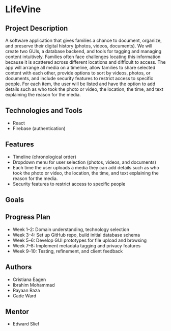 # LifeVine

## Project Description
A software application that gives families a chance to document, organize, and preserve their digital history (photos, videos, documents). We will create two GUIs, a database backend, and tools for tagging and managing content intuitively. Families often face challenges locating this information because it is scattered across different locations and difficult to access. The app will arrange all media on a timeline, allow families to share selected content with each other, provide options to sort by videos, photos, or documents, and include security features to restrict access to specific people. For each item, the user will be listed and have the option to add details such as who took the photo or video, the location, the time, and text explaining the reason for the media.  

## Technologies and Tools
- React
- Firebase (authentication)

## Features
- Timeline (chronological order)
- Dropdown menu for user selection (photos, videos, and documents)
- Each time the user uploads a media they can add details such as who took the photo or video, the location, the time, and text explaining the reason for the media.
- Security features to restrict access to specific people
  
## Goals

## Progress Plan
- Week 1–2: Domain understanding, technology selection  
- Week 3–4: Set up GitHub repo, build initial database schema  
- Week 5–6: Develop GUI prototypes for file upload and browsing  
- Week 7–8: Implement metadata tagging and privacy features  
- Week 9–10: Testing, refinement, and client feedback  

## Authors
- Cristiana Eagen
- Ibrahim Mohammad
- Rayaan Raza
- Cade Ward

## Mentor
- Edward Slief
